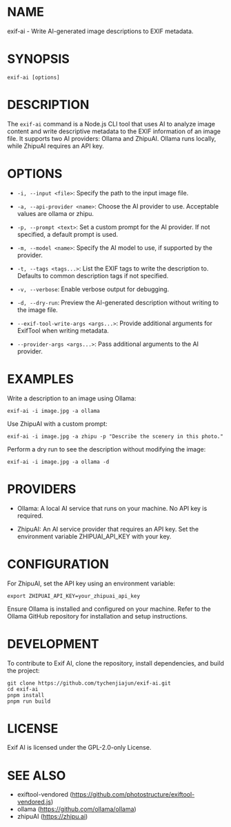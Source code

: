 # NAME

exif-ai - Write AI-generated image descriptions to EXIF metadata.

# SYNOPSIS

```
exif-ai [options]
```

# DESCRIPTION

The `exif-ai` command is a Node.js CLI tool that uses AI to analyze image content and write descriptive metadata to the EXIF information of an image file. It supports two AI providers: Ollama and ZhipuAI. Ollama runs locally, while ZhipuAI requires an API key.

# OPTIONS

* `-i, --input <file>`:
Specify the path to the input image file.

* `-a, --api-provider <name>`:
Choose the AI provider to use. Acceptable values are ollama or zhipu.

* `-p, --prompt <text>`:
Set a custom prompt for the AI provider. If not specified, a default prompt is used.

* `-m, --model <name>`:
Specify the AI model to use, if supported by the provider.

* `-t, --tags <tags...>`:
List the EXIF tags to write the description to. Defaults to common description tags if not specified.

* `-v, --verbose`:
Enable verbose output for debugging.

* `-d, --dry-run`:
Preview the AI-generated description without writing to the image file.

* `--exif-tool-write-args <args...>`:
Provide additional arguments for ExifTool when writing metadata.

* `--provider-args <args...>`:
Pass additional arguments to the AI provider.

# EXAMPLES

Write a description to an image using Ollama:

```
exif-ai -i image.jpg -a ollama
```

Use ZhipuAI with a custom prompt:

```
exif-ai -i image.jpg -a zhipu -p "Describe the scenery in this photo."
```

Perform a dry run to see the description without modifying the image:

```
exif-ai -i image.jpg -a ollama -d
```

# PROVIDERS

* Ollama:
A local AI service that runs on your machine. No API key is required.

* ZhipuAI:
An AI service provider that requires an API key. Set the environment variable ZHIPUAI_API_KEY with your key.

# CONFIGURATION

For ZhipuAI, set the API key using an environment variable:

```
export ZHIPUAI_API_KEY=your_zhipuai_api_key
```

Ensure Ollama is installed and configured on your machine. Refer to the Ollama GitHub repository for installation and setup instructions.

# DEVELOPMENT
To contribute to Exif AI, clone the repository, install dependencies, and build the project:

```
git clone https://github.com/tychenjiajun/exif-ai.git
cd exif-ai
pnpm install
pnpm run build
```

# LICENSE

Exif AI is licensed under the GPL-2.0-only License.

# SEE ALSO
* exiftool-vendored (https://github.com/photostructure/exiftool-vendored.js)
* ollama (https://github.com/ollama/ollama)
* zhipuAI (https://zhipu.ai)